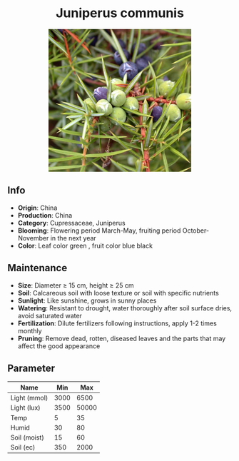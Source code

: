 <h1 align='center'>Juniperus communis</h1>
<p align="center">
    <img 
        align='center'
        width='320'
        src="../images/juniperus communis.png" 
        alt='Juniperus communis' />
</p>

## Info

 - **Origin**: China
 - **Production**: China
 - **Category**: Cupressaceae, Juniperus
 - **Blooming**: Flowering period March-May, fruiting period October-November in the next year
 - **Color**: Leaf color green , fruit color blue black

## Maintenance

 - **Size**: Diameter ≥ 15 cm, height ≥ 25 cm
 - **Soil**: Calcareous soil with loose texture or soil with specific nutrients
 - **Sunlight**: Like sunshine, grows in sunny places
 - **Watering**: Resistant to drought, water thoroughly after soil surface dries, avoid saturated water
 - **Fertilization**: Dilute fertilizers following instructions, apply 1-2 times monthly
 - **Pruning**: Remove dead, rotten, diseased leaves and the parts that may affect the good appearance

## Parameter

| Name         | Min  | Max   |
|--------------|------|-------|
| Light (mmol) | 3000 | 6500  |
| Light (lux)  | 3500 | 50000 |
| Temp         | 5    | 35    |
| Humid        | 30   | 80    |
| Soil (moist) | 15   | 60    |
| Soil (ec)    | 350  | 2000  |